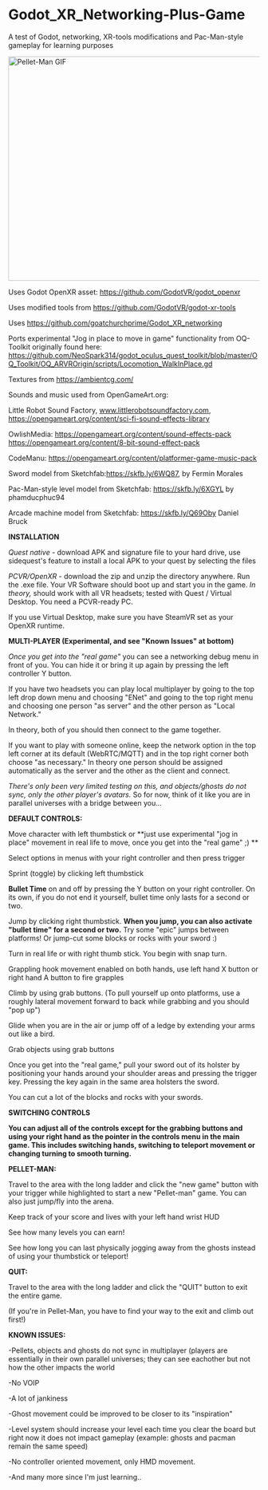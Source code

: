 # Godot_XR_Networking-Plus-Game
 A test of Godot, networking, XR-tools modifications and Pac-Man-style gameplay for learning purposes


<img src="./pelletman_gif_reduced_size.gif" alt="Pellet-Man GIF" width="800" height="450">



Uses Godot OpenXR asset: https://github.com/GodotVR/godot_openxr

Uses modified tools from https://github.com/GodotVR/godot-xr-tools

Uses https://github.com/goatchurchprime/Godot_XR_networking

Ports experimental "Jog in place to move in game" functionality from OQ-Toolkit originally found here: https://github.com/NeoSpark314/godot_oculus_quest_toolkit/blob/master/OQ_Toolkit/OQ_ARVROrigin/scripts/Locomotion_WalkInPlace.gd

Textures from https://ambientcg.com/

Sounds and music used from OpenGameArt.org:

Little Robot Sound Factory, www.littlerobotsoundfactory.com, https://opengameart.org/content/sci-fi-sound-effects-library

OwlishMedia:
https://opengameart.org/content/sound-effects-pack
https://opengameart.org/content/8-bit-sound-effect-pack

CodeManu: https://opengameart.org/content/platformer-game-music-pack

Sword model from Sketchfab:https://skfb.ly/6WQ87, by Fermin Morales

Pac-Man-style level model from Sketchfab: https://skfb.ly/6XGYL by phamducphuc94

Arcade machine model from Sketchfab: https://skfb.ly/Q69Oby Daniel Bruck

**INSTALLATION**

*Quest native* - download APK and signature file to your hard drive, use sidequest's feature to install a local APK to your quest by selecting the files

*PCVR/OpenXR* - download the zip and unzip the directory anywhere.  Run the .exe file.  Your VR Software should boot up and start you in the game.  *In theory,* should work with all VR headsets; tested with Quest / Virtual Desktop.  You need a PCVR-ready PC.

If you use Virtual Desktop, make sure you have SteamVR set as your OpenXR runtime.


**MULTI-PLAYER (Experimental, and see "Known Issues" at bottom)**

*Once you get into the "real game"* you can see a networking debug menu in front of you. You can hide it or bring it up again by pressing the left controller Y button.

If you have two headsets you can play local multiplayer by going to the top left drop down menu and choosing "ENet" and going to the top right menu and choosing one person "as server" and the other person as "Local Network."   

In theory, both of you should then connect to the game together.

If you want to play with someone online, keep the network option in the top left corner at its default (WebRTC/MQTT) and in the top right corner both choose "as necessary." In theory one person should be assigned automatically as the server and the other as the client and connect.

*There's only been very limited testing on this, and objects/ghosts do not sync, only the other player's avatars.* So for now, think of it like you are in parallel universes with a bridge between you...


**DEFAULT CONTROLS:**

Move character with left thumbstick or **just use experimental "jog in place" movement in real life to move, once you get into the "real game" ;) **

Select options in menus with your right controller and then press trigger

Sprint (toggle) by clicking left thumbstick

**Bullet Time** on and off by pressing the Y button on your right controller.  On its own, if you do not end it yourself, bullet time only lasts for a second or two. 

Jump by clicking right thumbstick.  **When you jump, you can also activate "bullet time" for a second or two.**  Try some "epic" jumps between platforms!  Or jump-cut some blocks or rocks  with your sword :)

Turn in real life or with right thumb stick.  You begin with snap turn.  

Grappling hook movement enabled on both hands, use left hand X button or right hand A button to fire grapples

Climb by using grab buttons.  (To pull yourself up onto platforms, use a roughly lateral movement forward to back while grabbing and you should "pop up")

Glide when you are in the air or jump off of a ledge by extending your arms out like a bird.

Grab objects using grab buttons

Once you get into the "real game," pull your sword out of its holster by positioning your hands around your shoulder areas and pressing the trigger key.  Pressing the key again in the same area holsters the sword.

You can cut a lot of the blocks and rocks with your swords.



**SWITCHING CONTROLS**

**You can adjust all of the controls except for the grabbing buttons and using your right hand as the pointer in the controls menu in the main game.  This includes switching hands, switching to teleport movement or changing turning to smooth turning.**


**PELLET-MAN:**

Travel to the area with the long ladder and click the "new game" button with your trigger while highlighted to start a new "Pellet-man" game. You can also just jump/fly into the arena.

Keep track of your score and lives with your left hand wrist HUD

See how many levels you can earn!

See how long you can last physically jogging away from the ghosts instead of using your thumbstick or teleport!


**QUIT:**

Travel to the area with the long ladder and click the "QUIT" button to exit the entire game.

(If you're in Pellet-Man, you have to find your way to the exit and climb out first!)


**KNOWN ISSUES:**

-Pellets, objects and ghosts do not sync in multiplayer (players are essentially in their own parallel universes; they can see eachother but not how the other impacts the world

-No VOIP

-A lot of jankiness

-Ghost movement could be improved to be closer to its "inspiration"

-Level system should increase your level each time you clear the board but right now it does not impact gameplay (example: ghosts and pacman remain the same speed)

-No controller oriented movement, only HMD movement.

-And many more since I'm just learning..
